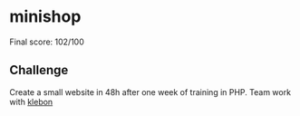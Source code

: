 # minishop

Final score: 102/100

## Challenge

Create a small website in 48h after one week of training in PHP.
Team work with [klebon](https://github.com/Keenouxe)
